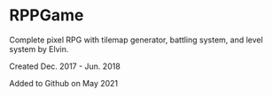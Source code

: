 # RPPGame

Complete pixel RPG with tilemap generator, battling system, and level system by Elvin.

Created Dec. 2017 - Jun. 2018

Added to Github on May 2021
